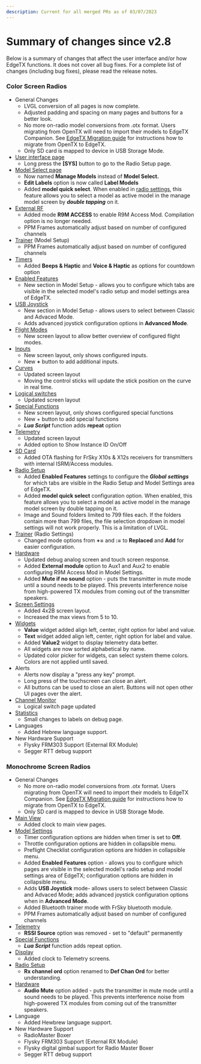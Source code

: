 ```yaml
---
description: Current for all merged PRs as of 03/07/2023
---
```


# Summary of changes since v2.8

Below is a summary of changes that affect the user interface and/or how EdgeTX functions. It does not cover all bug fixes. For a complete list of changes (including bug fixes), please read the release notes.

### **Color Screen Radios**

* General Changes
  * LVGL conversion of all pages is now complete.
  * Adjusted padding and spacing on many pages and buttons for a better look.
  * No more on-radio model conversions from .otx format. Users migrating from OpenTX will need to import their models to EdgeTX Companion. See [EdgeTX Migration guide](installing-and-updating-edgetx/update-from-opentx-to-edgetx.md) for instructions how to migrate from OpenTX to EdgeTX.
  * Only SD card is mapped to device in USB Storage Mode.&#x20;
* [User interface page](user-manual-for-color-screen-radios/user-interface.md)
  * Long press the **\[SYS]** button to go to the Radio Setup page.
* [Model Select page](user-manual-for-color-screen-radios/select-model.md)
  * Now named **Manage Models** instead of **Model Select.**
  * **Edit Labels** option is now called **Label Models**
  * Added **model quick select**. When enabled in [radio settings](user-manual-for-color-screen-radios/radio-settings/), this feature allows you to select a model as active model in the manage model screen by _**double tapping**_ on it.
* [External RF](user-manual-for-color-screen-radios/model-settings/model-setup/internal-external-rf.md)
  * Added mode **R9M ACCESS** to enable R9M Access Mod. Compilation option is no longer needed.
  * PPM Frames automatically adjust based on number of configured channels
* [Trainer](user-manual-for-color-screen-radios/model-settings/model-setup/trainer.md) (Model Setup)
  * PPM Frames automatically adjust based on number of configured channels
* [Timers](user-manual-for-color-screen-radios/model-settings/model-setup/timer-1-2-3.md)
  * Added **Beeps & Haptic** and **Voice & Haptic** as options for countdown option
* [Enabled Features](user-manual-for-color-screen-radios/model-settings/model-setup/enabled-features.md)
  * New section in Model Setup - allows you to configure which tabs are visible in the selected model's radio setup and model settings area of EdgeTX.
* [USB Joystick](user-manual-for-color-screen-radios/model-settings/model-setup/usb-joystick.md)
  * New section in Model Setup - allows users to select between Classic and Advaced Mode.
  * Adds advanced joystick configuration options in **Advanced Mode**.
* [Flight Modes](user-manual-for-color-screen-radios/model-settings/flight-modes.md)
  * New screen layout to allow better overview of configured flight modes.
* [Inputs ](user-manual-for-color-screen-radios/model-settings/inputs-mixes-and-outputs/inputs.md)
  * New screen layout, only shows configured inputs.
  * New **+** button to add additional inputs.
* [Curves](user-manual-for-color-screen-radios/model-settings/curves.md)
  * Updated screen layout
  * Moving the control sticks will update the stick position on the curve in real time.
* [Logical switches](user-manual-for-color-screen-radios/model-settings/logical-switches.md)
  * Updated screen layout
* [Special Functions](user-manual-for-color-screen-radios/model-settings/special-functions.md)
  * New screen layout, only shows configured special functions
  * New + button to add special functions
  * _**Lua Script**_ function adds **repeat** option
* [Telemetry](user-manual-for-color-screen-radios/model-settings/telemetry/)
  * Updated screen layout
  * Added option to Show Instance ID On/Off
* [SD Card](user-manual-for-color-screen-radios/radio-settings/sd-card.md)
  * Added OTA flashing for FrSky X10s & X12s receivers for transmitters with internal ISRM/Access modules.
* [Radio Setup](user-manual-for-color-screen-radios/radio-settings/radio-setup/)
  * Added **Enabled Features** settings to configure the _**Global**_ _**settings**_ for which tabs are visible in the Radio Setup and Model Settings area of EdgeTX.
  * Added **model quick select** configuration option. When enabled, this feature allows you to select a model as active model in the manage model screen by double tapping on it.
  * Image and Sound folders limited to 799 files each. If the folders contain more than 799 files, the file selection dropdown in model settings will not work properly. This is a limitation of LVGL.
* [Trainer](user-manual-for-color-screen-radios/model-settings/model-setup/trainer.md) (Radio Settings)
  * Changed mode options from **+=** and **:=** to **Replaced** and **Add** for easier configuration.
* [Hardware ](user-manual-for-color-screen-radios/radio-settings/hardware.md)
  * Updated debug analog screen and touch screen response.
  * Added **External module** option to Aux1 and Aux2 to enable configuring R9M Access Mod in Model Settings.
  * Added **Mute if no sound** option - puts the transmitter in mute mode until a sound needs to be played. This prevents interference noise from high-powered TX modules from coming out of the transmitter speakers.&#x20;
* [Screen Settings](user-manual-for-color-screen-radios/screen-settings/)
  * Added 4x2B screen layout.
  * Increased the max views from 5 to 10.
* [Widgets](user-manual-for-color-screen-radios/screen-settings/widgets.md)
  * **Value** widget added align left, center, right option for label and value.
  * **Text** widget added align left, center, right option for label and value.
  * Added **Value2** widget to display telemetry data better.
  * All widgets are now sorted alphabetical by name.&#x20;
  * Updated color picker for widgets, can select system theme colors. Colors are not applied until saved.
* Alerts
  * Alerts now display a "press any key" prompt.
  * Long press of the touchscreen can close an alert.
  * All buttons can be used to close an alert. Buttons will not open other UI pages over the alert.
* [Channel Monitor](user-manual-for-color-screen-radios/channel-monitor.md)
  * Logical switch page updated
* [Statistics](user-manual-for-color-screen-radios/statistics.md)
  * Small changes to labels on debug page.
* Languages
  * Added Hebrew language support.
* New Hardware Support
  * Flysky FRM303 Support (External RX Module)
  * Segger RTT debug support

### Monochrome Screen Radios

* General Changes
  * No more on-radio model conversions from .otx format. Users migrating from OpenTX will need to import their models to EdgeTX Companion. See [EdgeTX Migration guide](installing-and-updating-edgetx/update-from-opentx-to-edgetx.md) for instructions how to migrate from OpenTX to EdgeTX.
  * Only SD card is mapped to device in USB Storage Mode.
* [Main View](../b-and-w-radios/main-view/)
  * Added clock to main view pages.
* [Model Settings](../b-and-w-radios/model-select/)
  * Timer configuration options are hidden when timer is set to **Off**.
  * Throttle configuration options are hidden in collapsible menu.
  * Preflight Checklist configuration options are hidden in collapsible menu.
  * Added **Enabled Features** option - allows you to configure which pages are visible in the selected model's radio setup and model settings area of EdgeTX; configuration options are hidden in collapsible menu.
  * Adds **USB Joystick** mode- allows users to select between Classic and Advaced Mode; adds advanced joystick configuration options when in **Advanced Mode**.
  * Added Bluetooth trainer mode with FrSky bluetooth module.
  * PPM Frames automatically adjust based on number of configured channels
* [Telemetry](../b-and-w-radios/model-select/telemetry/)
  * **RSSI Source** option was removed - set to "default" permanently
* [Special Functions](../b-and-w-radios/model-select/special-functions.md)
  * _**Lua Script**_ function adds repeat option.
* [Display](../b-and-w-radios/model-select/display.md)
  * Added clock to Telemetry screens.
* [Radio Setup](../b-and-w-radios/radio-settings/radio-setup.md)
  * **Rx channel ord** option renamed to **Def Chan Ord** for better understanding.
* [Hardware](../b-and-w-radios/radio-settings/hardware.md)
  * **Audio Mute** option added - puts the transmitter in mute mode until a sound needs to be played. This prevents interference noise from high-powered TX modules from coming out of the transmitter speakers.&#x20;
* Language
  * Added Hewbrew language support.
* New Hardware Support
  * RadioMaster Boxer&#x20;
  * Flysky FRM303 Support (External RX Module)
  * Flysky digital gimbal support for Radio Master Boxer
  * Segger RTT debug support

